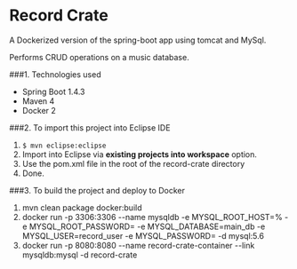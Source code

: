 Record Crate 
============

A Dockerized version of the spring-boot app using tomcat and MySql.

Performs CRUD operations on a music database.

###1. Technologies used
* Spring Boot 1.4.3
* Maven 4
* Docker 2


###2. To import this project into Eclipse IDE
1. ```$ mvn eclipse:eclipse```
2. Import into Eclipse via **existing projects into workspace** option.
3. Use the pom.xml file in the root of the record-crate directory
3. Done.

###3. To build the project and deploy to Docker
1. mvn clean package docker:build
2. docker run -p 3306:3306 --name mysqldb -e MYSQL_ROOT_HOST=% -e MYSQL_ROOT_PASSWORD=<password> -e MYSQL_DATABASE=main_db -e MYSQL_USER=record_user -e MYSQL_PASSWORD=<password> -d mysql:5.6
3. docker run -p 8080:8080 --name record-crate-container --link mysqldb:mysql -d record-crate


